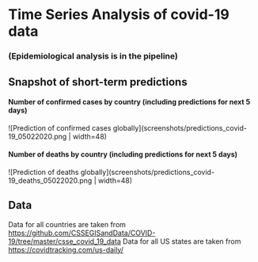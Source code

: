 # Time Series Analysis of covid-19 data

### (Epidemiological analysis is in the pipeline)

## Snapshot of short-term predictions

#### Number of confirmed cases by country (including predictions for next 5 days)
![Prediction of confirmed cases globally](screenshots/predictions_covid-19_05022020.png | width=48)

#### Number of deaths by country (including predictions for next 5 days)
![Prediction of deaths globally](screenshots/predictions_covid-19_deaths_05022020.png | width=48)


## Data

Data for all countries are taken from https://github.com/CSSEGISandData/COVID-19/tree/master/csse_covid_19_data
Data for all US states are taken from https://covidtracking.com/us-daily/
